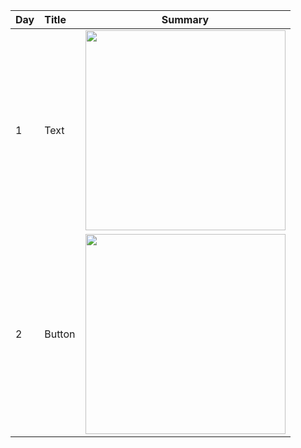 | Day | Title | Summary |
| :- | :- | :-: |
| 1 | Text | <img src="https://github.com/KokiHirokawa/10-days-of-swiftui/assets/19641837/10d1603b-20c3-4e1a-97c9-6adc3bfec041" width="320"> |
| 2 | Button | <img src="https://github.com/KokiHirokawa/10-days-of-swiftui/assets/19641837/73fa63ae-87ea-4de3-9dfd-e82ecc2cc46f" width="320"> |